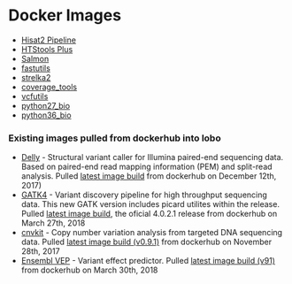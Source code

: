 # Docker Images 
* [Hisat2 Pipeline](https://github.com/mcfonseca-lab/docker/tree/master/hisat2pipeline)
* [HTStools Plus](https://github.com/mcfonseca-lab/docker/tree/master/htstools_plus)
* [Salmon](https://github.com/mcfonseca-lab/docker/tree/master/salmon)
* [fastutils](https://github.com/mcfonseca-lab/docker/tree/master/fastutils)
* [strelka2](https://github.com/mcfonseca-lab/docker/tree/master/strelka)
* [coverage_tools](https://github.com/mcfonseca-lab/docker/tree/master/coverage_tools)
* [vcfutils](https://github.com/mcfonseca-lab/docker/tree/master/vcfutils)
* [python27_bio](https://github.com/mcfonseca-lab/docker/tree/master/python27_bio)
* [python36_bio](https://github.com/mcfonseca-lab/docker/tree/master/python36_bio)

### Existing images pulled from dockerhub into lobo

* [Delly](https://github.com/dellytools/delly) - Structural variant caller for Illumina paired-end sequencing data. Based on paired-end read mapping information (PEM) and split-read analysis. Pulled [latest image build](https://hub.docker.com/r/dellytools/delly/) from dockerhub on December 12th, 2017)
* [GATK4](https://github.com/broadinstitute/gatk) - Variant discovery pipeline for high throughput sequencing data. This new GATK version includes picard utilites within the release.  Pulled [latest image build](https://hub.docker.com/r/broadinstitute/gatk/), the oficial 4.0.2.1 release from dockerhub on March 27th, 2018
* [cnvkit](https://github.com/etal/cnvkit) - Copy number variation analysis from targeted DNA sequencing data. Pulled [latest image build (v0.9.1)](https://hub.docker.com/r/etal/cnvkit/) from dockerhub on November 28th, 2017
* [Ensembl VEP](https://www.ensembl.org/info/docs/tools/vep/index.html) - Variant effect predictor. Pulled [latest image build (v91)](https://hub.docker.com/r/ensemblorg/ensembl-vep/) from dockerhub on March 30th, 2018
